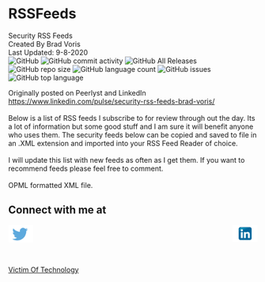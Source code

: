 # RSSFeeds
Security RSS Feeds<BR />
Created By Brad Voris<BR />
Last Updated: 9-8-2020<BR />
<img alt="GitHub" src="https://img.shields.io/github/license/bvoris/RSSFeeds">
<img alt="GitHub commit activity" src="https://img.shields.io/github/commit-activity/m/bvoris/RSSFeeds">
<img alt="GitHub All Releases" src="https://img.shields.io/github/downloads/bvoris/RSSFeeds/total">
<img alt="GitHub repo size" src="https://img.shields.io/github/repo-size/bvoris/RSSFeeds">
<img alt="GitHub language count" src="https://img.shields.io/github/languages/count/bvoris/RSSFeeds">
<img alt="GitHub issues" src="https://img.shields.io/github/issues/bvoris/RSSFeeds">
<img alt="GitHub top language" src="https://img.shields.io/github/languages/top/bvoris/RSSFeeds">

Originally posted on Peerlyst and LinkedIn<BR />
https://www.linkedin.com/pulse/security-rss-feeds-brad-voris/
<BR />
<BR />
Below is a list of RSS feeds I subscribe to for review through out the day. Its a lot of information but some good stuff and I am sure it will benefit anyone who uses them. The security feeds below can be copied and saved to file in an .XML extension and imported into your RSS Feed Reader of choice.
<BR /><BR />
I will update this list with new feeds as often as I get them. If you want to recommend feeds please feel free to comment.
<BR /><BR />
OPML formatted XML file.


## Connect with me at

<a href="https://twitter.com/HMInfoSecViking?ref_src=twsrc%5Etfw"><IMG SRC="https://github.com/bvoris/bvoris/blob/master/twitter.jpg" WIDTH=10% HEIGHT=10% ALIGN=LEFT></a>

<a href="https://www.linkedin.com/in/brad-voris" target="_blank"><IMG SRC="https://github.com/bvoris/bvoris/blob/master/linkedin.png" WIDTH=10% HEIGHT=4% ALIGN=RIGHT></a>

<BR /><BR />
<BR /><BR />

<A HREF="https://www.victimoftechnology.com">Victim Of Technology<A />
<BR /><BR />
